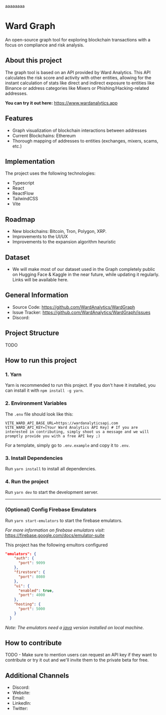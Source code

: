 aaaaaaaa
# Ward Graph

An open-source graph tool for exploring blockchain transactions with a focus on compliance and risk analysis.

## About this project

The graph tool is based on an API provided by Ward Analytics. This API calculates the risk score and activity with other entities, allowing for the instant calculation of stats like direct and indirect exposure to entities like Binance or address categories like Mixers or Phishing/Hacking-related addresses.

**You can try it out here:** https://www.wardanalytics.app

## Features

- Graph visualization of blockchain interactions between addresses
- Current Blockchains: Ethereum
- Thorough mapping of addresses to entities (exchanges, mixers, scams, etc.)

## Implementation

The project uses the following technologies:

- Typescript
- React
- ReactFlow
- TailwindCSS
- Vite

## Roadmap

- New blockchains: Bitcoin, Tron, Polygon, XRP.
- Improvements to the UI/UX
- Improvements to the expansion algorithm heuristic

## Dataset

- We will make most of our dataset used in the Graph completely public on Hugging Face & Kaggle in the near future, while updating it regularly. Links will be available here.

## General Information

- Source Code: https://github.com/WardAnalytics/WardGraph
- Issue Tracker: https://github.com/WardAnalytics/WardGraph/issues
- Discord:

## Project Structure

TODO

## How to run this project

### 1. Yarn

Yarn is recommended to run this project. If you don't have it installed, you can install it with `npm install -g yarn`.

### 2. Environment Variables

The `.env` file should look like this:

```shell
VITE_WARD_API_BASE_URL=https://wardanalyticsapi.com
VITE_WARD_API_KEY=[Your Ward Analytics API Key] # If you are interested in contributing, simply shoot us a message and we will promptly provide you with a free API key ;)
```

For a template, simply go to `.env.example` and copy it to `.env`.

### 3. Install Dependencies

Run `yarn install` to install all dependencies.

### 4. Run the project

Run `yarn dev` to start the development server.

---

### (Optional) Config Firebase Emulators

Run `yarn start-emulators` to start the firebase emulators. 

_For more information on firebase emulators visit:_ https://firebase.google.com/docs/emulator-suite

This project has the following emultors configured

```json
"emulators": {
    "auth": {
      "port": 9099
    },
    "firestore": {
      "port": 8080
    },
    "ui": {
      "enabled": true,
      "port": 4000
    },
    "hosting": {
      "port": 5000
    }
  }
```

_Note: The emulators need a [java](https://www.oracle.com/java/technologies/downloads/) version installed on local machine._

## How to contribute

TODO - Make sure to mention users can request an API key if they want to contribute or try it out and we'll invite them to the private beta for free.

## Additional Channels

- Discord:
- Website:
- Email:
- LinkedIn:
- Twitter:
